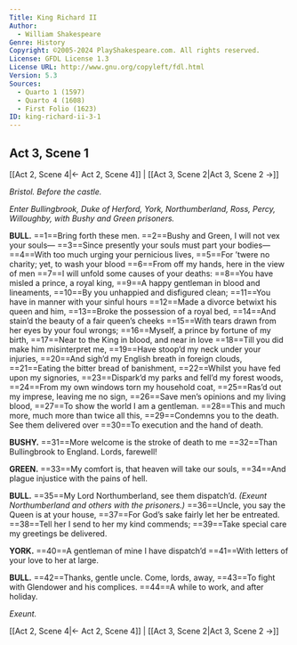 ```yaml
---
Title: King Richard II
Author: 
  - William Shakespeare
Genre: History
Copyright: ©2005-2024 PlayShakespeare.com. All rights reserved.
License: GFDL License 1.3
License URL: http://www.gnu.org/copyleft/fdl.html
Version: 5.3
Sources:
  - Quarto 1 (1597)
  - Quarto 4 (1608)
  - First Folio (1623)
ID: king-richard-ii-3-1
---
```


## Act 3, Scene 1
[[Act 2, Scene 4|← Act 2, Scene 4]] | [[Act 3, Scene 2|Act 3, Scene 2 →]]

*Bristol. Before the castle.*

*Enter Bullingbrook, Duke of Herford, York, Northumberland, Ross, Percy, Willoughby, with Bushy and Green prisoners.*

**BULL.**
==1==Bring forth these men.
==2==Bushy and Green, I will not vex your souls⁠—
==3==Since presently your souls must part your bodies⁠—
==4==With too much urging your pernicious lives,
==5==For ’twere no charity; yet, to wash your blood
==6==From off my hands, here in the view of men
==7==I will unfold some causes of your deaths:
==8==You have misled a prince, a royal king,
==9==A happy gentleman in blood and lineaments,
==10==By you unhappied and disfigured clean;
==11==You have in manner with your sinful hours
==12==Made a divorce betwixt his queen and him,
==13==Broke the possession of a royal bed,
==14==And stain’d the beauty of a fair queen’s cheeks
==15==With tears drawn from her eyes by your foul wrongs;
==16==Myself, a prince by fortune of my birth,
==17==Near to the King in blood, and near in love
==18==Till you did make him misinterpret me,
==19==Have stoop’d my neck under your injuries,
==20==And sigh’d my English breath in foreign clouds,
==21==Eating the bitter bread of banishment,
==22==Whilst you have fed upon my signories,
==23==Dispark’d my parks and fell’d my forest woods,
==24==From my own windows torn my household coat,
==25==Ras’d out my imprese, leaving me no sign,
==26==Save men’s opinions and my living blood,
==27==To show the world I am a gentleman.
==28==This and much more, much more than twice all this,
==29==Condemns you to the death. See them delivered over
==30==To execution and the hand of death.

**BUSHY.**
==31==More welcome is the stroke of death to me
==32==Than Bullingbrook to England. Lords, farewell!

**GREEN.**
==33==My comfort is, that heaven will take our souls,
==34==And plague injustice with the pains of hell.

**BULL.**
==35==My Lord Northumberland, see them dispatch’d.
*(Exeunt Northumberland and others with the prisoners.)*
==36==Uncle, you say the Queen is at your house,
==37==For God’s sake fairly let her be entreated.
==38==Tell her I send to her my kind commends;
==39==Take special care my greetings be delivered.

**YORK.**
==40==A gentleman of mine I have dispatch’d
==41==With letters of your love to her at large.

**BULL.**
==42==Thanks, gentle uncle. Come, lords, away,
==43==To fight with Glendower and his complices.
==44==A while to work, and after holiday.

*Exeunt.*

[[Act 2, Scene 4|← Act 2, Scene 4]] | [[Act 3, Scene 2|Act 3, Scene 2 →]]